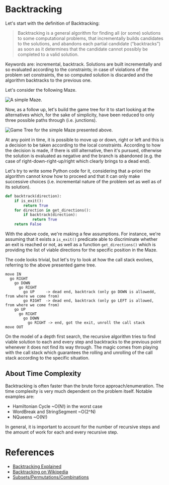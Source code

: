 # Backtracking
Let's start with the definition of Backtracking:

> Backtracking is a general algorithm for finding all (or some) solutions to some computational problems, that incrementally builds candidates to the solutions, and abandons each partial candidate (“backtracks”) as soon as it determines that the candidate cannot possibly be completed to a valid solution.

Keywords are: incremental, backtrack. Solutions are built incrementally and so evaluated according to the constraints; in case of violations of the problem set constraints, the so computed solution is discarded and the algorithm backtracks to the previous one.

Let's consider the following Maze.

![A simple Maze.](https://miro.medium.com/max/634/1*vi2CWElf8--5EQUQfeUGpg.png)

Now, as a follow up, let's build the game tree for it to start looking at the alternatives which, for the sake of simplicity, have been reduced to only three possible paths through (i.e. junctions).

![Game Tree for the simple Maze presented above.](https://miro.medium.com/max/2000/1*3jLYOFeSUR5_S1mPGvJbHg.png)

At any point in time, it is possible to move up or down, right or left and this is a decision to be taken according to the local constraints. According to how the decision is made, if there is still alternative, then it's pursued, otherwise the solution is evaluated as negative and the branch is abandoned (e.g. the case of right-down-right-up/right which clearly brings to a dead end).

Let's try to write some Python code for it, considering that a-priori the algorithm cannot know how to proceed and that it can only make successive choices (i.e. incremental nature of the problem set as well as of its solution).

```python
def backtrack(direction):
    if is_exit():
        return True
    for direction in get_directions():
        if backtrack(direction):
            return True
    return False
```

With the above code, we're making a few assumptions. For instance, we're assuming that it exists a ```is_exit()``` predicate able to discriminate whether an exit is reached or not, as well as a function ```get_directions()``` which is providing the list of viable directions for the specific position in the Maze.

The code looks trivial, but let's try to look at how the call stack evolves, referring to the above presented game tree.

```
move IN
  go RIGHT
    go DOWN
      go RIGHT
        go UP     -> dead end, backtrack (only go DOWN is allowedd, from where we come from)
        go RIGHT  -> dead end, backtrack (only go LEFT is allowed, from where we come from)
    go UP
      go RIGHT
        go DOWN
          go RIGHT -> end, got the exit, unroll the call stack
move OUT
```

On the model of a depth first search, the recursive algorithm tries to find viable solution to each and every step and backtracks to the previous point whenever it does not find its way through. The magic comes from playing with the call stack which guarantees the rolling and unrolling of the call stack according to the specific situation.

## About Time Complexity

Backtracking is often faster than the brute force approach/enumeration. The time complexity is very much dependent on the problem itself. Notable examples are:

- Hamiltonian Cycle ~O(N!) in the worst case
- WordBreak and StringSegment ~O(2^N)
- NQueens ~O(N!)

In general, it is important to account for the number of recursive steps and the amount of work for each and every recursive step.

# References
- [Backtracking Explained](https://medium.com/@andreaiacono/backtracking-explained-7450d6ef9e1a#:~:text=Backtracking%20is%20a%20general%20algorithm,completed%20to%20a%20valid%20solution.)
- [Backtracking on Wikipedia](https://en.wikipedia.org/wiki/Backtracking)
- [Subsets/Permutations/Combinations](https://labuladong.gitbook.io/algo-en/iii.-algorithmic-thinking/subset_permutation_combination)
